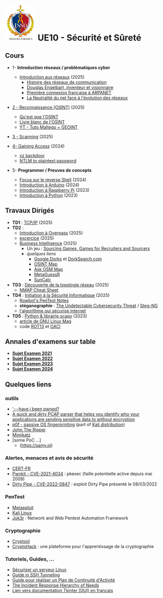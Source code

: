 # <img src="./ressources/logo-issd.png" width=100> UE10 - Sécurité et Sûreté 

## Cours
* 1- **Introduction réseaux / problématiques cyber**
  * [Introduction aux réseaux](https://github.com/truillet/ups/blob/master/m2issd/cours/introduction_2025.pdf) (2025)
     * [Histoire des réseaux de communication](https://interstices.info/une-breve-histoire-des-reseaux-de-telecommunications/)
     * [Douglas Engelbart, inventeur et visionnaire](https://interstices.info/douglas-engelbart-inventeur-et-visionnaire/)
     * [Première connexion française à ARPANET](https://interstices.info/au-coeur-de-la-premiere-connexion-francaise-a-larpanet/)
     * [La Neutralité du net face à l'évolution des réseaux](https://interstices.info/la-neutralite-du-net-face-a-levolution-des-reseaux/)

* [2 - Reconnaissance (OSINT)](https://github.com/truillet/ups/blob/master/m2issd/cours/OSINT_Reconnaissance.pdf) (2025)
  * [Qu'est que l'OSINT](https://www.numerama.com/cyberguerre/1628506-quest-ce-que-losint.html)
   * [Livre blanc de l'OSINT](https://ozint.eu/contributions/Livre%20blanc-Le%20cadre%20legal%20OSINT-2023.pdf)
   * [YT - Tuto Maltego + GEOINT](https://www.youtube.com/watch?v=23bC9GQLB38)
* [3 - Scanning](https://github.com/truillet/ups/blob/master/m2issd/cours/Scanning.pdf) (2025)
* [4- Gaining Access](https://github.com/truillet/ups/blob/master/m2issd/cours/Gaining_Access.pdf) (2024)
  * [xz backdoor](https://arstechnica.com/security/2024/04/what-we-know-about-the-xz-utils-backdoor-that-almost-infected-the-world/)
  * [NTLM to plaintext password](https://ntlm.pw)
   
* 5- **Programmer / Preuves de concepts**
  * [Focus sur le reverse Shell](https://github.com/truillet/ups/blob/master/m2issd/cours/Reverse_Shell.pdf) (2024)
  * [Introduction à Arduino](https://github.com/truillet/ups/blob/master/m2issd/cours/Introduction_arduino.pdf) (2024) 
  * [Introduction à Raspberry Pi](https://github.com/truillet/ups/blob/master/m2issd/cours/Introduction_RPi.pdf) (2023)
  * [Introduction à Python](https://github.com/truillet/ups/blob/master/m2issd/cours/Introduction_Python.pdf) (2023)  
  
## Travaux Dirigés
* **TD1** : [TCP/IP](https://github.com/truillet/ups/blob/master/m2issd/td/td1.md) (2025)
* **TD2** :
  * [Introduction à Overpass](https://github.com/truillet/ups/blob/master/m2issd/cours/OverPass.pdf) (2025)
  * [excercice](https://github.com/truillet/ups/blob/master/m2issd/td/td2_overpass.md) (2025)
  * [Business Intelligence](https://github.com/truillet/ups/blob/master/m2issd/td/td2_busint.md) (2025)
    * Un jeu : [Sourcing Games, Games for Recruiters and Sourcers](https://sourcing.games)
    * *quelques liens*
      * [Google Dorks](https://www.exploit-db.com/google-hacking-database) et [DorkSearch.com](https://dorksearch.com)
      * [OSINT Map](https://cybdetective.com/osintmap)
      * [Ask OSM Map](https://overpass-turbo.eu)
      * [MetaGuessR](https://metaguessr.wordpress.com)
      * [SunCalc](https://www.suncalc.org)
* **TD3** : [Découverte de la topologie réseau](https://github.com/truillet/ups/blob/master/m2issd/td/td3.md) (2025)
   * [NMAP Cheat Sheet](https://www.stationx.net/nmap-cheat-sheet)
* **TD4** : [Initiation à la Sécurité Informatique](https://github.com/truillet/ups/blob/master/m2issd/td/td4.md) (2025)
   * [Rowbot's PenTest Notes](https://guide.offsecnewbie.com/shells)
   * **stéganographie** : [The Undetectable Cybersecurity Threat](https://builtin.com/cybersecurity/steganography) / [Steg-NG](https://github.com/brandon1024/steg-png)
   * [l'algorithme qui sécurise internet](https://www.youtube.com/watch?v=1Yv8m398Fv0)
* **TD5** : [Python & librairie scapy](https://github.com/truillet/ups/blob/master/m2issd/td/TP5_Python_Scapy.pdf) (2023)
   * [article de GNU Linux Mag](https://connect.ed-diamond.com/GNU-Linux-Magazine/GLMFHS-090/Scapy-le-couteau-suisse-Python-pour-le-reseau)
   * code [ROT13](https://github.com/truillet/ups/blob/master/m2issd/code/ROT13.py) et [OACI](https://github.com/truillet/ups/blob/master/m2issd/code/OACI.zip)

## Annales d'examens sur table
* **[Sujet Examen 2021](https://github.com/truillet/ups/blob/master/m2issd/annales/Exam_m2issd_20-21_UE8.pdf)**
* **[Sujet Examen 2022](https://github.com/truillet/ups/blob/master/m2issd/annales/Exam_m2issd_21-22_UE8.pdf)**
* **[Sujet Examen 2023](https://github.com/truillet/ups/blob/master/m2issd/annales/Exam_m2issd_22-23_UE10.pdf)**
* **[Sujet Examen 2024](https://github.com/truillet/ups/blob/master/m2issd/annales/Exam_m2issd_23-24_UE10.pdf)**
## Quelques liens

### outils
* [';--have i been pwned?](https://haveibeenpwned.com)
* [A quick and dirty PCAP parser that helps you identify who your applications are sending sensitive data to without encryption](https://github.com/danielmiessler/Caparser)
* [p0f - passive OS fingerprinting](https://lcamtuf.coredump.cx/p0f3) (part of [Kali distribution](https://tools.kali.org/information-gathering/p0f))
* [John The Ripper](https://www.openwall.com/john)
* [Mimikatz](http://blog.gentilkiwi.com/mimikatz)
* [some PoC ...]
  * (https://samy.pl)

### Alertes, menaces et avis de sécurité
* [CERT-FR](https://www.cert.ssi.gouv.fr)
* [Pwnkit - CVE-2021-4034](https://github.com/arthepsy/CVE-2021-4034) : pkexec (faille potentielle active depuis mai 2009)
* [Dirty Pipe - CVE-2022-0847](https://github.com/Mustafa1986/CVE-2022-0847-DirtyPipe-Exploit/blob/main/dirtypipe.c) : exploit Dirty Pipe présenté le 08/03/2022 

### PenTest
* [Metasploit](https://www.metasploit.com)
* [Kali Linux](https://www.kali.org)
* [Jok3r](https://hakin9.org/jok3r-v3-beta-2-network-and-web-pentest-automation-framework/) : Network and Web Pentest Automation Framework

### Cryptographie
* [Cryptool](https://www.cryptool.org/en)
* [CryptoHack](https://cryptohack.org) : une plateforme pour l'apprentissage de la cryptographie

### Tutoriels, Guides, ...
* [Sécuriser un serveur Linux](https://github.com/imthenachoman/How-To-Secure-A-Linux-Server)
* [Guide in SSH Tunneling](https://www.hackingarticles.in/comprehensive-guide-on-ssh-tunneling)
* [Guide pour réaliser un Plan de Continuité d'Activité](http://www.sgdsn.gouv.fr/uploads/2016/10/guide-pca-sgdsn-110613-normal.pdf)
* [The Incident Response Hierarchy of Needs](https://github.com/swannman/ircapabilities)
* [Lien vers documentation Tkinter (GUI) en français](http://tkinter.fdex.eu/index.html)
